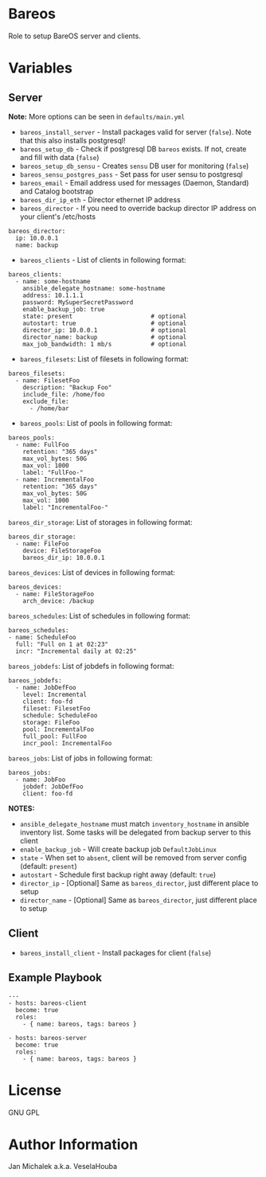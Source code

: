 # Bareos

Role to setup BareOS server and clients.

# Variables
## Server

__Note:__ More options can be seen in `defaults/main.yml`

- `bareos_install_server` - Install packages valid for server (`false`). Note that this also installs postgresql!
- `bareos_setup_db` - Check if postgresql DB `bareos` exists. If not, create and fill with data (`false`)
- `bareos_setup_db_sensu` - Creates `sensu` DB user for monitoring (`false`)
- `bareos_sensu_postgres_pass` - Set pass for user sensu to postgresql
- `bareos_email` - Email address used for messages (Daemon, Standard) and Catalog bootstrap
- `bareos_dir_ip_eth` - Director ethernet IP address
- `bareos_director` - If you need to override backup director IP address on your client's /etc/hosts
```
bareos_director:
  ip: 10.0.0.1
  name: backup
```
- `bareos_clients` - List of clients in following format:

```
bareos_clients:
  - name: some-hostname
    ansible_delegate_hostname: some-hostname
    address: 10.1.1.1
    password: MySuperSecretPassword
    enable_backup_job: true
    state: present                      # optional
    autostart: true                     # optional
    director_ip: 10.0.0.1               # optional
    director_name: backup               # optional
    max_job_bandwidth: 1 mb/s           # optional
```

- `bareos_filesets`: List of filesets in following format:

```
bareos_filesets:
  - name: FilesetFoo
    description: "Backup Foo"
    include_file: /home/foo
    exclude_file:
      - /home/bar
```

- `bareos_pools`: List of pools in following format:

```
bareos_pools:
  - name: FullFoo
    retention: "365 days"
    max_vol_bytes: 50G
    max_vol: 1000
    label: "FullFoo-"
  - name: IncrementalFoo
    retention: "365 days"
    max_vol_bytes: 50G
    max_vol: 1000
    label: "IncrementalFoo-"
```

`bareos_dir_storage`: List of storages in following format:

```
bareos_dir_storage:
  - name: FileFoo
    device: FileStorageFoo
    bareos_dir_ip: 10.0.0.1
```

`bareos_devices`: List of devices in following format:

```
bareos_devices:
  - name: FileStorageFoo
    arch_device: /backup
```

`bareos_schedules`: List of schedules in following format:

```
bareos_schedules:
- name: ScheduleFoo
  full: "Full on 1 at 02:23"
  incr: "Incremental daily at 02:25"
```

`bareos_jobdefs`: List of jobdefs in following format:

```
bareos_jobdefs:
  - name: JobDefFoo
    level: Incremental
    client: foo-fd
    fileset: FilesetFoo
    schedule: ScheduleFoo
    storage: FileFoo
    pool: IncrementalFoo
    full_pool: FullFoo
    incr_pool: IncrementalFoo
```

`bareos_jobs`: List of jobs in following format:

```
bareos_jobs:
  - name: JobFoo
    jobdef: JobDefFoo
    client: foo-fd
```
__NOTES:__

- `ansible_delegate_hostname` must match `inventory_hostname` in ansible inventory list.
Some tasks will be delegated from backup server to this client
- `enable_backup_job` - Will create backup job `DefaultJobLinux`
- `state` - When set to `absent`, client will be removed from server config (default: `present`)
- `autostart` - Schedule first backup right away (default: `true`)
- `director_ip` - [Optional] Same as `bareos_director`, just different place to setup
- `director_name` - [Optional] Same as `bareos_director`, just different place to setup


## Client
- `bareos_install_client` - Install packages for client (`false`)


Example Playbook
----------------

```
---
- hosts: bareos-client
  become: true
  roles:
    - { name: bareos, tags: bareos }

- hosts: bareos-server
  become: true
  roles:
    - { name: bareos, tags: bareos }
```

# License

GNU GPL

# Author Information

Jan Michalek a.k.a. VeselaHouba
